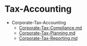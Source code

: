 
# Tax-Accounting

- Corporate-Tax-Accounting
  - [Corporate-Tax-Compliance.md](./Corporate-Tax-Compliance.md)
  - [Corporate-Tax-Planning.md](./Corporate-Tax-Planning.md)
  - [Corporate-Tax-Reporting.md](./Corporate-Tax-Reporting.md)
